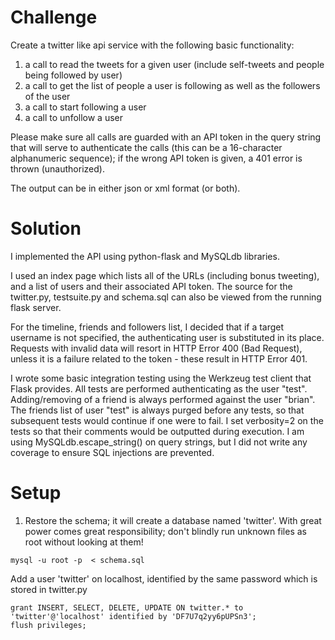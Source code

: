 # Challenge

Create a twitter like api service with the following basic functionality:

1. a call to read the tweets for a given user (include self-tweets and people being followed by user)
2. a call to get the list of people a user is following as well as the followers of the user
3. a call to start following a user
4. a call to unfollow a user

Please make sure all calls are guarded with an API token in the query string that will serve to authenticate the calls (this can be a 16-character alphanumeric sequence); if the wrong API token is given, a 401 error is thrown (unauthorized).

The output can be in either json or xml format (or both).

# Solution

I implemented the API using python-flask and MySQLdb libraries.

I used an index page which lists all of the URLs (including bonus tweeting), and a list of users and their associated API token.  The source for the twitter.py, testsuite.py and schema.sql can also be viewed from the running flask server.

For the timeline, friends and followers list, I decided that if a target username is not specified, the authenticating user is substituted in its place.  Requests with invalid data will resort in HTTP Error 400 (Bad Request), unless it is a failure related to the token - these result in HTTP Error 401.

I wrote some basic integration testing using the Werkzeug test client that Flask provides.  All tests are performed authenticating as the user "test".  Adding/removing of a friend is always performed against the user "brian".  The friends list of user "test" is always purged before any tests, so that subsequent tests would continue if one were to fail.  I set verbosity=2 on the tests so that their comments would be outputted during execution.  I am using MySQLdb.escape_string() on query strings, but I did not write any coverage to ensure SQL injections are prevented.

# Setup

1. Restore the schema; it will create a database named 'twitter'.  With great power comes great responsibility; don't blindly run unknown files as root without looking at them!
```
mysql -u root -p  < schema.sql
```

Add a user 'twitter' on localhost, identified by the same password which is stored in twitter.py
```
grant INSERT, SELECT, DELETE, UPDATE ON twitter.* to  'twitter'@'localhost' identified by 'DF7U7q2yy6pUPSn3';
flush privileges;
```
